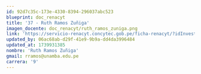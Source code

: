 ```yaml
---
id: 92d7c35c-173e-4330-8394-296037abc523
blueprint: doc_renacyt
title: '37 - Ruth Ramos Zuñiga'
imagen_docente: doc_renacyt/ruth_ramos_zuniga.png
link: 'https://servicio-renacyt.concytec.gob.pe/ficha-renacyt/?idInvestigador=89183'
updated_by: 06ac68ab-d29f-41e9-9b9a-dd4da3996484
updated_at: 1739931385
nombre: 'Ruth Ramos Zuñiga'
gmail: rramos@unamba.edu.pe
carrera: '9'
---
```

